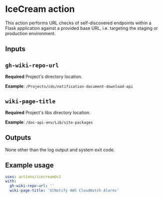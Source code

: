 # IceCream action

This action performs URL checks of self-discovered endpoints within a Flask
application against a provided base URL, i.e. targeting the staging or
production environment.

## Inputs

## `gh-wiki-repo-url`

**Required** Project's directory location.

**Example**: `/Projects/cds/notification-document-download-api`

## `wiki-page-title`

**Required** Project's libs directory location.

**Example**: `/doc-api-env/Lib/site-packages`

## Outputs

None other than the log output and system exit code.

## Example usage

```yaml
uses: actions/icecream@v1
with:
  gh-wiki-repo-url: ''
  wiki-page-title: 'GCNotify AWS CloudWatch Alarms'
```
